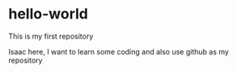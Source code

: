 # hello-world
This is my first repository

Isaac here, I want to learn some coding and also use github as my repository
